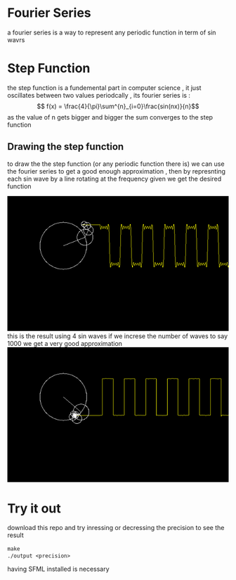 # Fourier Series 
a fourier series is a way to represent any periodic function in term of sin wavrs 
# Step Function
the step function is a fundemental part in computer science , it just oscillates between two values periodcally , its fourier series is :
$$ f(x) = \frac{4}{\pi}\sum^{n}_{i=0}\frac{sin(nx)}{n}$$
as the value of n gets bigger and bigger the sum converges to the step function 
## Drawing the step function 
to draw the the step function (or any periodic function there is) we can use the fourier series to get a good enough approximation , then by represnting each sin wave by a line rotating at the frequency given we get the desired function 

![step function at precision 4](Fs-4.gif)
this is the result using 4 sin waves
if we increse the number of waves to say 1000 we get a very good approximation 
![step function at precision 1000](Fourier-series.gif)
# Try it out
download this repo and try inressing or decressing the precision to see the result
``` 
make
./output <precision>
```
having SFML installed is necessary
